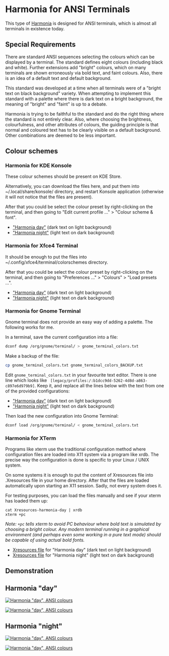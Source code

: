 # Harmonia for ANSI Terminals

This type of [Harmonia](../) is designed for ANSI terminals, which is almost all terminals in existence today.

## Special Requirements

There are standard ANSI sequences selecting the colours which can be displayed by a terminal.
The standard defines eight colours (including black and white).
Further extensions add "bright" colours, which on many terminals are shown erroneously via bold text, and faint 
colours.
Also, there is an idea of a default text and default background.

This standard was developed at a time when all terminals were of a "bright text on black background" variety.
When attempting to implement this standard with a palette where there is dark text on a bright background, the 
meaning of "bright" and "faint" is up to a debate.

Harmonia is trying to be faithful to the standard and do the right thing where the standard is not entirely clear.
Also, where choosing the brightness, colourfulness, and other attributes of colours, the guiding principle is that 
normal and coloured text has to be clearly visible on a default background. Other combinations are deemed to be less 
important.

## Colour schemes

### Harmonia for KDE Konsole

These colour schemes should be present on KDE Store.

Alternatively, you can download the files here, and put them into ~/.local/share/konsole/ directory,
and restart Konsole application (otherwise it will not notice that the files are present).

After that you could be select the colour preset by right-clicking on the terminal, and then going to
"Edit current profile ..." > "Colour scheme & font".

* ["Harmonia day"](konsole/harmonia-day.colorscheme) (dark text on light background)
* ["Harmonia night"](konsole/harmonia-night.colorscheme) (light text on dark background)

### Harmonia for Xfce4 Terminal

It should be enough to put the files into ~/.config/xfce4/terminal/colorschemes directory.

After that you could be select the colour preset by right-clicking on the terminal, and then going to
"Preferences ..." > "Colours" > "Load presets ...".

* ["Harmonia day"](xfce4-terminal/harmonia-day.theme) (dark text on light background)
* ["Harmonia night"](xfce4-terminal/harmonia-night.theme) (light text on dark background)

### Harmonia for Gnome Terminal

Gnome terminal does not provide an easy way of adding a palette. The following works for me.

In a terminal, save the current configuration into a file:
```bash
dconf dump /org/gnome/terminal/ > gnome_terminal_colors.txt
```

Make a backup of the file:
```bash
cp gnome_terminal_colors.txt gnome_terminal_colors_BACKUP.txt
```
Edit `gnome_terminal_colors.txt` in your favourite text editor. There is one line which looks like `
[legacy/profiles:/:b1dcc9dd-5262-4d8d-a863-c897e6d979b9]`. Keep it, and replace all the lines below with the text 
from one of the provided configurations:

* ["Harmonia day"](gnome-terminal/harmonia-day.txt) (dark text on light background)
* ["Harmonia night"](gnome-terminal/harmonia-night.txt) (light text on dark background)

Then load the new configuration into Gnome Terminal:
```bash
dconf load /org/gnome/terminal/ < gnome_terminal_colors.txt
```

### Harmonia for XTerm

Programs like xterm use the traditional configuration method where configuration files are loaded into X11 system
via a program like xrdb. The precise way the configuration is done is specific to your Linux / UNIX system.

On some systems it is enough to put the content of Xresources file into .Xresources file in your home directory.
After that the files are loaded automatically upon starting an X11 session. Sadly, not every system does it.

For testing purposes, you can load the files manually and see if your xterm has loaded them up: 

```shell
cat Xresources-harmonia-day | xrdb
xterm +pc
```

*Note: `+pc` tells xterm to avoid PC behaviour where bold text is simulated by choosing a bright colour.
Any modern terminal running in a graphical environment (and perhaps even some working in a pure text mode)
should be capable of using actual bold fonts.*

* [Xresources file](xterm/Xresources-harmonia-day) for "Harmonia day" (dark text on light background)
* [Xresources file](xterm/Xresources-harmonia-night) for "Harmonia night" (light text on dark background)

## Demonstration

## Harmonia "day"

[![Harmonia "day", ANSI colours](./Text-legibility-Harmonia-day.png)](./Text-legibility-Harmonia-day.png)

[![Harmonia "day", ANSI colours](./ANSI-colours-Harmonia-day.png)](./ANSI-colours-Harmonia-day.png)

## Harmonia "night"

[![Harmonia "day", ANSI colours](./Text-legibility-Harmonia-night.png)](./Text-legibility-Harmonia-night.png)

[![Harmonia "day", ANSI colours](./ANSI-colours-Harmonia-night.png)](./ANSI-colours-Harmonia-night.png)

